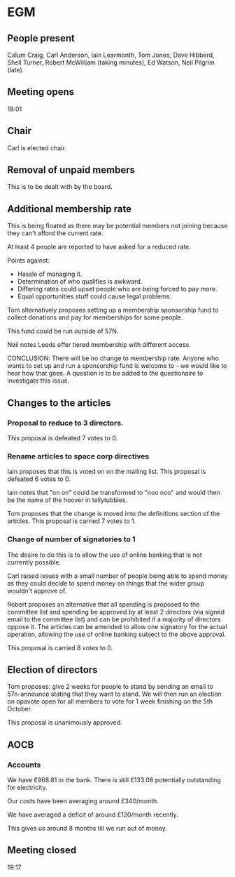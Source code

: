 # EGM 

## People present

Calum Craig, Carl Anderson, Iain Learmonth, Tom Jones,
Dave Hibberd, Shell Turner, Robert McWilliam (taking minutes), 
Ed Watson, Neil Pilgrim (late).

## Meeting opens

18:01

## Chair

Carl is elected chair.

## Removal of unpaid members

This is to be dealt with by the board.

## Additional membership rate

This is being floated as there may be potential members not joining because they can't afford the current rate. 

At least 4 people are reported to have asked for a reduced rate.

Points against:

- Hassle of managing it.
- Determination of who qualifies is awkward.
- Differing rates could upset people who are being forced to pay more.
- Equal opportunities stuff could cause legal problems.

Tom alternatively proposes setting up a membership sponsorship fund to collect donations and pay for memberships for some people. 

This fund could be run outside of 57N. 

Neil notes Leeds offer tiered membership with different access. 

CONCLUSION: There will be no change to membership rate. Anyone who
wants to set up and run a sponsorship fund is welcome to - we would
like to hear how that goes. A question is to be added to the
questionaire to investigate this issue.

## Changes to the articles


### Proposal to reduce to 3 directors. 

This proposal is defeated 7 votes to 0.

### Rename articles to space corp directives

Iain proposes that this is voted on on the mailing list. This proposal is defeated 6 votes to 0. 

Iain notes that "on on" could be transformed to "noo noo" and would then be the name of the hoover in tellytubbies. 

Tom proposes that the change is moved into the definitions section of the articles. This proposal is carried 7 votes to 1.

### Change of number of signatories to 1

The desire to do this is to allow the use of online banking that is not currently possible. 

Carl raised issues with a small number of people being able to spend money as they could decide to spend money on things that the wider group wouldn't approve of. 

Robert proposes an alternative that all spending is proposed to the committee list and spending be approved by at least 2 directors (via signed email to the committee list) and can be prohibited if a majority of directors oppose it. The articles can be amended to allow one signatory for the actual operation, allowing the use of online banking subject to the above approval. 

This proposal is carried 8 votes to 0.

## Election of directors

Tom proposes: give 2 weeks for people to stand by sending an email to 57n-announce stating that they want to stand. We will then run an election on opavote open for all members to vote for 1 week finishing on the 5th October. 

This proposal is unanimously approved.

## AOCB


### Accounts

We have £968.81 in the bank. There is still £133.08 potentially outstanding for electricity. 

Our costs have been averaging around £340/month.

We have averaged a deficit of around £120/month recently. 

This gives us around 8 months till we run out of money. 

## Meeting closed

19:17
 
